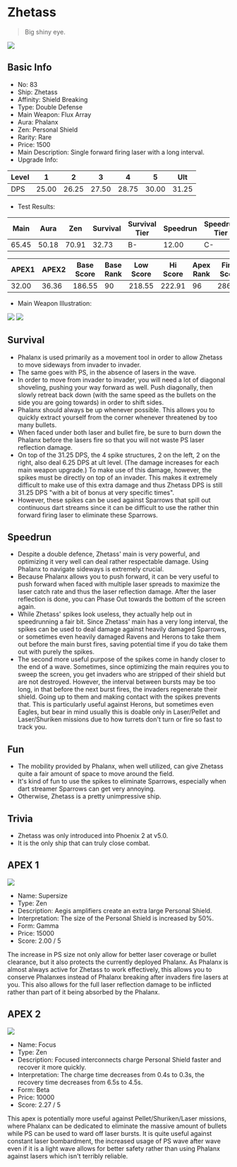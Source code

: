 # Zhetass

> Big shiny eye.

<img src="/ships/ship_83.png" style={{zoom:1}}/>

## Basic Info

- No: 83
- Ship: Zhetass
- Affinity: Shield Breaking
- Type: Double Defense
- Main Weapon: Flux Array
- Aura: Phalanx
- Zen: Personal Shield
- Rarity: Rare
- Price: 1500
- Main Description: Single forward firing laser with a long interval.
- Upgrade Info: 

| Level | 1 | 2 | 3 | 4 | 5 | Ult |
|--|--|--|--|--|--|--|
| DPS | 25.00 | 26.25 | 27.50 | 28.75 | 30.00 | 31.25 |

- Test Results: 

| Main | Aura | Zen | Survival | Survival Tier | Speedrun | Speedrun Tier | Fun | Fun Tier |
|--|--|--|--|--|--|--|--|--|
| 65.45 | 50.18 | 70.91 | 32.73 | B- | 12.00 | C- | 18.55 | D |

| APEX1 | APEX2 | Base Score | Base Rank | Low Score | Hi Score | Apex Rank | Final Score | FinalRank |
|--|--|--|--|--|--|--|--|--|
| 32.00 | 36.36 | 186.55 | 90 | 218.55 | 222.91 | 96 | 286.18 | 96 |

- Main Weapon Illustration:

<img src="/illustration/main_83.gif" style={{zoom:1}}/>
<img src="/illustration/main_83_scratch.gif" style={{zoom:1}}/>

## Survival

- Phalanx is used primarily as a movement tool in order to allow Zhetass to move sideways from invader to invader.
- The same goes with PS, in the absence of lasers in the wave.
- In order to move from invader to invader, you will need a lot of diagonal shoveling, pushing your way forward as well. Push diagonally, then slowly retreat back down (with the same speed as the bullets on the side you are going towards) in order to shift sides.
- Phalanx should always be up whenever possible. This allows you to quickly extract yourself from the corner whenever threatened by too many bullets.
- When faced under both laser and bullet fire, be sure to burn down the Phalanx before the lasers fire so that you will not waste PS laser reflection damage.
- On top of the 31.25 DPS, the 4 spike structures, 2 on the left, 2 on the right, also deal 6.25 DPS at ult level. (The damage increases for each main weapon upgrade.) To make use of this damage, however, the spikes must be directly on top of an invader. This makes it extremely difficult to make use of this extra damage and thus Zhetass DPS is still 31.25 DPS "with a bit of bonus at very specific times".
- However, these spikes can be used against Sparrows that spill out continuous dart streams since it can be difficult to use the rather thin forward firing laser to eliminate these Sparrows.

## Speedrun

- Despite a double defence, Zhetass' main is very powerful, and optimizing it very well can deal rather respectable damage. Using Phalanx to navigate sideways is extremely crucial.
- Because Phalanx allows you to push forward, it can be very useful to push forward when faced with multiple laser spreads to maximize the laser catch rate and thus the laser reflection damage. After the laser reflection is done, you can Phase Out towards the bottom of the screen again.
- While Zhetass' spikes look useless, they actually help out in speedrunning a fair bit. Since Zhetass' main has a very long interval, the spikes can be used to deal damage against heavily damaged Sparrows, or sometimes even heavily damaged Ravens and Herons to take them out before the main burst fires, saving potential time if you do take them out with purely the spikes.
- The second more useful purpose of the spikes come in handy closer to the end of a wave. Sometimes, since optimizing the main requires you to sweep the screen, you get invaders who are stripped of their shield but are not destroyed. However, the interval between bursts may be too long, in that before the next burst fires, the invaders regenerate their shield. Going up to them and making contact with the spikes prevents that. This is particularly useful against Herons, but sometimes even Eagles, but bear in mind usually this is doable only in Laser/Pellet and Laser/Shuriken missions due to how turrets don't turn or fire so fast to track you.

## Fun

- The mobility provided by Phalanx, when well utilized, can give Zhetass quite a fair amount of space to move around the field.
- It's kind of fun to use the spikes to eliminate Sparrows, especially when dart streamer Sparrows can get very annoying.
- Otherwise, Zhetass is a pretty unimpressive ship.

## Trivia

- Zhetass was only introduced into Phoenix 2 at v5.0.
- It is the only ship that can truly close combat.

## APEX 1

<img src="/ships/ship_83_apex_1.png" style={{zoom:1}}/>

- Name: Supersize
- Type: Zen
- Description: Aegis amplifiers create an extra large Personal Shield.
- Interpretation: The size of the Personal Shield is increased by 50%.
- Form: Gamma
- Price: 15000
- Score: 2.00 / 5

The increase in PS size not only allow for better laser coverage or bullet clearance, but it also protects the currently deployed Phalanx. As Phalanx is almost always active for Zhetass to work effectively, this allows you to conserve Phalanxes instead of Phalanx breaking after invaders fire lasers at you. This also allows for the full laser reflection damage to be inflicted rather than part of it being absorbed by the Phalanx.

## APEX 2

<img src="/ships/ship_83_apex_2.png" style={{zoom:1}}/>

- Name: Focus
- Type: Zen
- Description: Focused interconnects charge Personal Shield faster and recover it more quickly.
- Interpretation: The charge time decreases from 0.4s to 0.3s, the recovery time decreases from 6.5s to 4.5s.
- Form: Beta
- Price: 10000
- Score: 2.27 / 5

This apex is potentially more useful against Pellet/Shuriken/Laser missions, where Phalanx can be dedicated to eliminate the massive amount of bullets while PS can be used to ward off laser bursts. It is quite useful against constant laser bombardment, the increased usage of PS wave after wave even if it is a light wave allows for better safety rather than using Phalanx against lasers which isn't terribly reliable.
